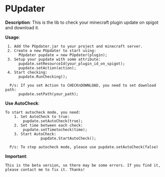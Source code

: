# PUpdater

**Description**: This is the lib to check your minecraft plugin update on spigot and download it.

**Usage**:

     1. Add the PUpdater.jar to your project and minecraft server.
     2. Create a new PUpdater to start using:	  
          PUpdater pupdate = new PUpdater(plugin);     		 
     3. Setup your pupdate with some attribute:  
          pupdate.setResourceId(your_plugin_id_on_spigot);
          pupdate.setAction(action);         
     4. Start checking:
          pupdate.RunChecking();
		
	  P/s: If you set Action to CHECKnDOWNLOAD, you need to set download path:
          pupdate.setPath(your_path);
			 
**Use AutoCheck**:

	To start autocheck mode, you need:
		1. Set AutoCheck to true:
			pupdate.setAutoCheck(true);
		2. Set time between each check:
			pupdate.setTimetocheck(time);
		3. Start AutoCheck:
                    pupdate.StartAutoCheck();   
         
      P/s: To stop autocheck mode, please use pupdate.setAutoCheck(false)
        
 **Important**:
 
 	This is the beta version, so there may be some errors. If you find it, please contact me to fix it. Thanks!



